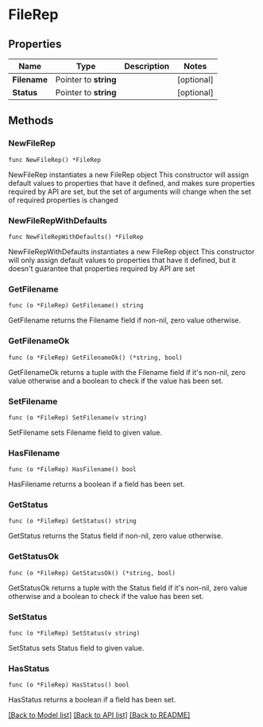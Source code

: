 # FileRep

## Properties

Name | Type | Description | Notes
------------ | ------------- | ------------- | -------------
**Filename** | Pointer to **string** |  | [optional] 
**Status** | Pointer to **string** |  | [optional] 

## Methods

### NewFileRep

`func NewFileRep() *FileRep`

NewFileRep instantiates a new FileRep object
This constructor will assign default values to properties that have it defined,
and makes sure properties required by API are set, but the set of arguments
will change when the set of required properties is changed

### NewFileRepWithDefaults

`func NewFileRepWithDefaults() *FileRep`

NewFileRepWithDefaults instantiates a new FileRep object
This constructor will only assign default values to properties that have it defined,
but it doesn't guarantee that properties required by API are set

### GetFilename

`func (o *FileRep) GetFilename() string`

GetFilename returns the Filename field if non-nil, zero value otherwise.

### GetFilenameOk

`func (o *FileRep) GetFilenameOk() (*string, bool)`

GetFilenameOk returns a tuple with the Filename field if it's non-nil, zero value otherwise
and a boolean to check if the value has been set.

### SetFilename

`func (o *FileRep) SetFilename(v string)`

SetFilename sets Filename field to given value.

### HasFilename

`func (o *FileRep) HasFilename() bool`

HasFilename returns a boolean if a field has been set.

### GetStatus

`func (o *FileRep) GetStatus() string`

GetStatus returns the Status field if non-nil, zero value otherwise.

### GetStatusOk

`func (o *FileRep) GetStatusOk() (*string, bool)`

GetStatusOk returns a tuple with the Status field if it's non-nil, zero value otherwise
and a boolean to check if the value has been set.

### SetStatus

`func (o *FileRep) SetStatus(v string)`

SetStatus sets Status field to given value.

### HasStatus

`func (o *FileRep) HasStatus() bool`

HasStatus returns a boolean if a field has been set.


[[Back to Model list]](../README.md#documentation-for-models) [[Back to API list]](../README.md#documentation-for-api-endpoints) [[Back to README]](../README.md)


